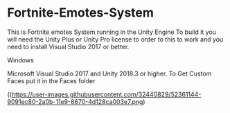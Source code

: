 # Fortnite-Emotes-System
This is Fortnite emotes System running in the Unity Engine
To build it you will need the Unity Plus or Unity Pro license to order to this to work and you need to install Visual Studio 2017 or better.



Windows

Microsoft Visual Studio 2017 and Unity 2018.3 or higher.
To Get Custom Faces put it in the Faces folder


((https://user-images.githubusercontent.com/32440829/52361144-9091ec80-2a0b-11e9-8670-4d128ca003e7.png)
